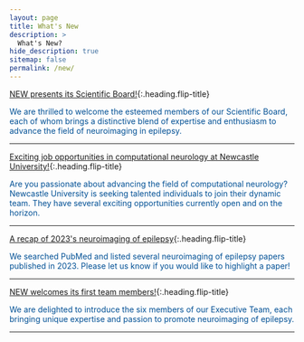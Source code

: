 ```yaml
---
layout: page
title: What's New
description: >
  What's New?
hide_description: true
sitemap: false
permalink: /new/
---
```


[NEW presents its Scientific Board!]{:.heading.flip-title}
<p style="font-size:14px;color:#015095"> We are thrilled to welcome the esteemed members of our Scientific Board, each of whom brings a distinctive blend of expertise and enthusiasm to advance the field of neuroimaging in epilepsy.</p> <hr>

[Exciting job opportunities in computational neurology at Newcastle University!]{:.heading.flip-title}
<p style="font-size:14px;color:#015095"> Are you passionate about advancing the field of computational neurology? <a href="https://www.ncl.ac.uk/" style="font-size:14px;color:#015095;text-decoration:none" target="_blank">Newcastle University</a> is seeking talented individuals to join their dynamic team. They have several exciting opportunities currently open and on the horizon. </p> <hr>

[A recap of 2023's neuroimaging of epilepsy]{:.heading.flip-title}
<p style="font-size:14px;color:#015095"> We searched PubMed and listed several neuroimaging of epilepsy papers published in 2023. Please <a href="mailto:info@new-epilepsy.com" style="font-size:14px;color:#015095;text-decoration:none">let us know</a> if you would like to highlight a paper! </p> <hr>

[NEW welcomes its first team members!]{:.heading.flip-title}
<p style="font-size:14px;color:#015095"> We are delighted to introduce the six members of our Executive Team, each bringing unique expertise and passion to promote neuroimaging of epilepsy. </p> <hr>

[🥼 Read more »]: 2024.02.02.md
[NEW presents its Scientific Board!]: 2024.02.02.md
[Exciting job opportunities in computational neurology at Newcastle University!]: 2024.01.10.md
[A recap of 2023's neuroimaging of epilepsy]: 2023.12.08.md
[NEW welcomes its first team members!]: 2023.12.15.md